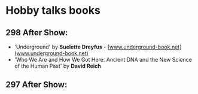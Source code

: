 # Hobby talks books

## 298 After Show:
- 'Underground' by **Suelette Dreyfus** - [www.underground-book.net](www.underground-book.net)
- 'Who We Are and How We Got Here: Ancient DNA and the New Science of the Human Past' by **David Reich**

## 297 After Show:
